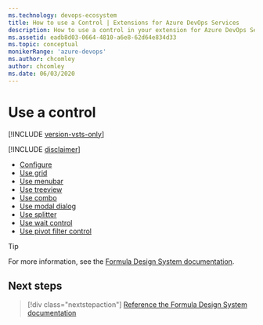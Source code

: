 ```yaml
---
ms.technology: devops-ecosystem
title: How to use a Control | Extensions for Azure DevOps Services
description: How to use a control in your extension for Azure DevOps Services.
ms.assetid: eadb8d03-0664-4810-a6e8-62d64e834d33
ms.topic: conceptual
monikerRange: 'azure-devops'
ms.author: chcomley
author: chcomley
ms.date: 06/03/2020
---
```


# Use a control

[!INCLUDE [version-vsts-only](../../includes/version-vsts-only.md)]

[!INCLUDE [disclaimer](../../integrate/api/_data/disclaimer.md)]

* [Configure](/previous-versions/azure/devops/extend/develop/ui-controls/configure)
* [Use grid](/previous-versions/azure/devops/extend/develop/ui-controls/grido)
* [Use menubar](/previous-versions/azure/devops/extend/develop/ui-controls/menubaro)
* [Use treeview](/previous-versions/azure/devops/extend/develop/ui-controls/treeviewo)
* [Use combo](/previous-versions/azure/devops/extend/develop/ui-controls/comboo)
* [Use modal dialog](/previous-versions/azure/devops/extend/develop/ui-controls/modaldialogo)
* [Use splitter](/previous-versions/azure/devops/extend/develop/ui-controls/splittero)
* [Use wait control](/previous-versions/azure/devops/extend/develop/ui-controls/waitcontrolo)
* [Use pivot filter control](/previous-versions/azure/devops/extend/develop/ui-controls/pivotfiltero)

> [!TIP]
> For more information, see the [Formula Design System documentation](https://azdevinternal.azureedge.net/). 

## Next steps

> [!div class="nextstepaction"]
> [Reference the Formula Design System documentation](https://azdevinternal.azureedge.net/)

